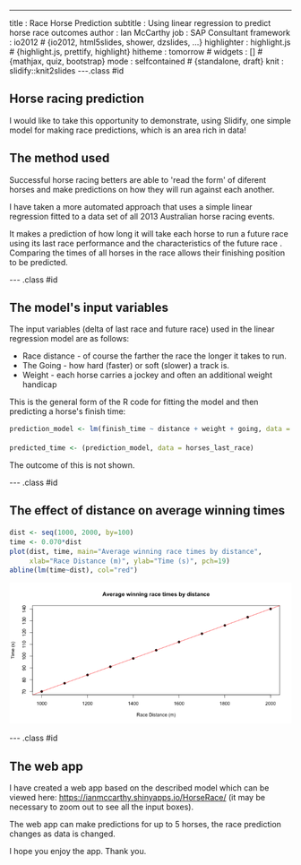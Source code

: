 ---
title       : Race Horse Prediction
subtitle    : Using linear regression to predict horse race outcomes
author      : Ian McCarthy
job         : SAP Consultant
framework   : io2012        # {io2012, html5slides, shower, dzslides, ...}
highlighter : highlight.js  # {highlight.js, prettify, highlight}
hitheme     : tomorrow      # 
widgets     : []            # {mathjax, quiz, bootstrap}
mode        : selfcontained # {standalone, draft}
knit        : slidify::knit2slides
---.class #id 
## Horse racing prediction

I would like to take this opportunity to demonstrate, using Slidify, one simple model for making race predictions, which is an area rich in data!

 
## The method used

Successful horse racing betters are able to 'read the form' of diferent horses and make predictions on how they will run against each another.

I have taken a more automated approach that uses a simple linear regression fitted to a data set of all 2013 Australian horse racing events.

It makes a prediction of how long it will take each horse to run a future race using its last race performance and the characteristics of the future race . Comparing the times of all horses in the race allows their finishing position to be predicted.


--- .class #id 
## The model's input variables

The input variables (delta of last race and future race) used in the linear regression model are as follows:

- Race distance - of course the farther the race the longer it takes to run.
- The Going - how hard (faster) or soft (slower) a track is.
- Weight - each horse carries a jockey and often an additional weight handicap


This is the general form of the R code for fitting the model and then predicting a horse's finish time:


```r
prediction_model <- lm(finish_time ~ distance + weight + going, data = aust_races_2013)

predicted_time <- (prediction_model, data = horses_last_race)
```
The outcome of this is not shown.

--- .class #id 
## The effect of distance on average winning times


```r
dist <- seq(1000, 2000, by=100)
time <- 0.070*dist
plot(dist, time, main="Average winning race times by distance", 
     xlab="Race Distance (m)", ylab="Time (s)", pch=19)
abline(lm(time~dist), col="red")
```

![plot of chunk unnamed-chunk-2](assets/fig/unnamed-chunk-2.png) 

--- .class #id 
## The web app

I have created a web app based on the described model which can be viewed here: https://ianmccarthy.shinyapps.io/HorseRace/ (it may be necessary to zoom out to see all the input boxes).

The web app can make predictions for up to 5 horses, the race prediction changes as data is changed.

I hope you enjoy the app.
Thank you.
